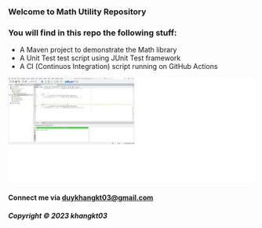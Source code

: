 ### Welcome to Math Utility Repository

### You will find in this repo the following stuff:

* A Maven project to demonstrate the Math library
* A Unit Test test script using JUnit Test framework
* A CI (Continuos Integration) script running on GitHub Actions

![Test script with JUnit](https://github.com/khangkt03/math-util-mvn/blob/main/screenshots/test-script%20with%20junit.png)

#### Connect me via duykhangkt03@gmail.com

##### Copyright &#169; 2023 khangkt03